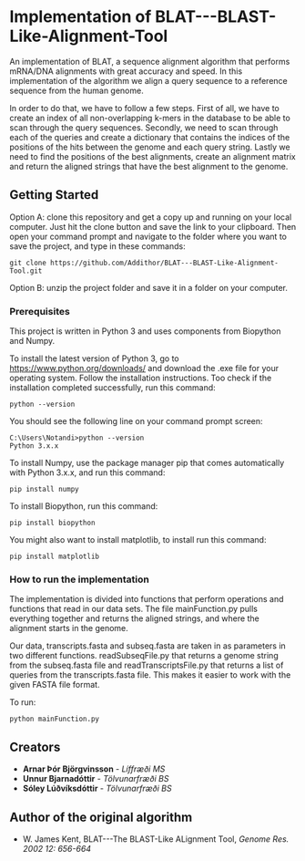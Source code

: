 # Implementation of BLAT---BLAST-Like-Alignment-Tool

An implementation of BLAT, a sequence alignment algorithm that performs mRNA/DNA alignments with great accuracy and speed. In this implementation of the algorithm we align a query sequence to a reference sequence from the human genome.

In order to do that, we have to follow a few steps. First of all, we have to create an index of all non-overlapping k-mers in the database to be able to scan through the query sequences. Secondly, we need to scan through each of the queries and create a dictionary that contains the indices of the positions of the hits between the genome and each query string. Lastly we need to find the positions of the best alignments, create an alignment matrix and return the aligned strings that have the best alignment to the genome.

## Getting Started

Option A: clone this repository and get a copy up and running on your local computer. Just hit the clone button and save the link to your clipboard. Then open your command prompt and navigate to the folder where you want to save the project, and type in these commands:
```
git clone https://github.com/Addithor/BLAT---BLAST-Like-Alignment-Tool.git
```

Option B: unzip the project folder and save it in a folder on your computer. 

### Prerequisites

This project is written in Python 3 and uses components from Biopython and Numpy.

To install the latest version of Python 3, go to https://www.python.org/downloads/ and download the .exe file for your operating system. Follow the installation instructions. Too check if the installation completed successfully, run this command:
```
python --version
```
You should see the following line on your command prompt screen: 
```
C:\Users\Notandi>python --version
Python 3.x.x
```
To install Numpy, use the package manager pip that comes automatically with Python 3.x.x, and run this command:
```
pip install numpy
```
To install Biopython, run this command:
```
pip install biopython
```
You might also want to install matplotlib, to install run this command:
```
pip install matplotlib
```

### How to run the implementation

The implementation is divided into functions that perform operations and functions that read in our data sets. The file mainFunction.py pulls everything together and returns the aligned strings, and where the alignment starts in the genome.

Our data, transcripts.fasta and subseq.fasta are taken in as parameters in two different functions. readSubseqFile.py that returns a genome string from the subseq.fasta file and readTranscriptsFile.py that returns a list of queries from the transcripts.fasta file. This makes it easier to work with the given FASTA file format.  

To run:
```
python mainFunction.py
```

## Creators

* **Arnar Þór Björgvinsson** - *Líffræði MS*
* **Unnur Bjarnadóttir** - *Tölvunarfræði BS*
* **Sóley Lúðvíksdóttir** - *Tölvunarfræði BS*

## Author of the original algorithm

* W. James Kent, BLAT---The BLAST-Like ALignment Tool, *Genome Res. 2002 12: 656-664*

